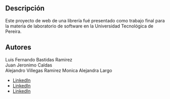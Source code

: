 ## Descripción
Este proyecto de web de una librería fué presentado como trabajo final para la materia de laboratorio de software en la Universidad Tecnológica de Pereira.

## Autores
Luis Fernando Bastidas Ramirez  
Juan Jeronimo Caldas\
Alejandro Villegas Ramirez 
Monica Alejandra Largo 

- [LinkedIn](https://www.linkedin.com/in/alejandrovillegasramirez) 
- [LinkedIn](https://www.linkedin.com/in/monica-alejandra-largo-calvo-081b79253/)
- [LinkedIn](https://www.linkedin.com/in/luis-bastidas-0b36781a6/) 

